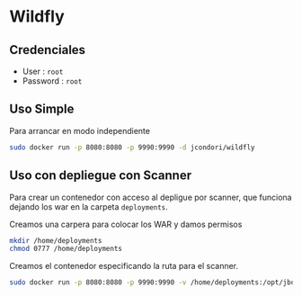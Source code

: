 # Wildfly

## Credenciales

 - User : `root`
 - Password : `root`

## Uso Simple

Para arrancar en modo independiente
```bash
sudo docker run -p 8080:8080 -p 9990:9990 -d jcondori/wildfly
```

## Uso con depliegue con Scanner

Para crear un contenedor con acceso al depligue por scanner, que funciona dejando los war en la carpeta `deployments`.

Creamos una carpera para colocar los WAR y damos permisos
```bash
mkdir /home/deployments
chmod 0777 /home/deployments
```
Creamos el contenedor especificando la ruta para el scanner.
```bash
sudo docker run -p 8080:8080 -p 9990:9990 -v /home/deployments:/opt/jboss/wildfly/standalone/deployments -d jcondori/wildfly
```